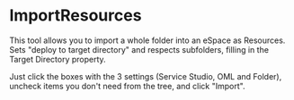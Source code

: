 ImportResources
===============
This tool allows you to import a whole folder into an eSpace as Resources.
Sets "deploy to target directory" and respects subfolders, filling in the Target Directory property.

Just click the boxes with the 3 settings (Service Studio, OML and Folder), uncheck items you don't need from the tree, and click "Import". 